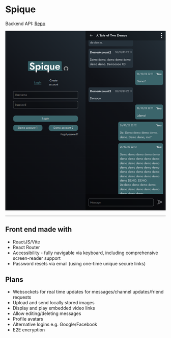# Spique

Backend API: [Repo](https://github.com/MaoShizhong/Spique-backend)

![Demo](./spique_demo.png)

---

## Front end made with

-   ReactJS/Vite
-   React Router
-   Accessibility - fully navigable via keyboard, including comprehensive screen-reader support
-   Password resets via email (using one-time unique secure links)

## Plans

-   Websockets for real time updates for messages/channel updates/friend requests
-   Upload and send locally stored images
-   Display and play embedded video links
-   Allow editing/deleting messages
-   Profile avatars
-   Alternative logins e.g. Google/Facebook
-   E2E encryption
